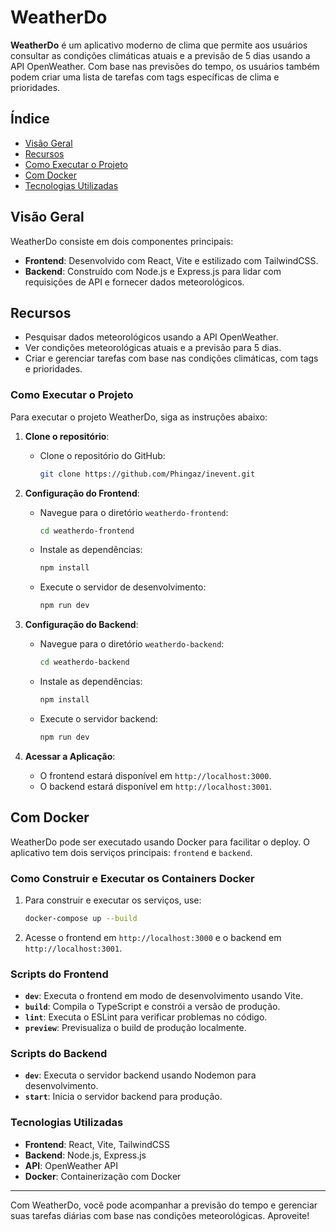 # WeatherDo

**WeatherDo** é um aplicativo moderno de clima que permite aos usuários consultar as condições climáticas atuais e a previsão de 5 dias usando a API OpenWeather. Com base nas previsões do tempo, os usuários também podem criar uma lista de tarefas com tags específicas de clima e prioridades.

## Índice

- [Visão Geral](#visão-geral)
- [Recursos](#recursos)
- [Como Executar o Projeto](#como-executar-o-projeto)
- [Com Docker](#com-docker)
- [Tecnologias Utilizadas](#tecnologias-utilizadas)

## Visão Geral

WeatherDo consiste em dois componentes principais:

- **Frontend**: Desenvolvido com React, Vite e estilizado com TailwindCSS.
- **Backend**: Construído com Node.js e Express.js para lidar com requisições de API e fornecer dados meteorológicos.

## Recursos

- Pesquisar dados meteorológicos usando a API OpenWeather.
- Ver condições meteorológicas atuais e a previsão para 5 dias.
- Criar e gerenciar tarefas com base nas condições climáticas, com tags e prioridades.

### Como Executar o Projeto

Para executar o projeto WeatherDo, siga as instruções abaixo:

1. **Clone o repositório**:

   - Clone o repositório do GitHub:

     ```bash
     git clone https://github.com/Phingaz/inevent.git
     ```

2. **Configuração do Frontend**:

   - Navegue para o diretório `weatherdo-frontend`:

     ```bash
     cd weatherdo-frontend
     ```

   - Instale as dependências:

     ```bash
     npm install
     ```

   - Execute o servidor de desenvolvimento:

     ```bash
     npm run dev
     ```

3. **Configuração do Backend**:

   - Navegue para o diretório `weatherdo-backend`:

     ```bash
     cd weatherdo-backend
     ```

   - Instale as dependências:

     ```bash
     npm install
     ```

   - Execute o servidor backend:

     ```bash
     npm run dev
     ```

4. **Acessar a Aplicação**:
   - O frontend estará disponível em `http://localhost:3000`.
   - O backend estará disponível em `http://localhost:3001`.

## Com Docker

WeatherDo pode ser executado usando Docker para facilitar o deploy. O aplicativo tem dois serviços principais: `frontend` e `backend`.

### Como Construir e Executar os Containers Docker

1. Para construir e executar os serviços, use:

   ```bash
   docker-compose up --build
   ```

2. Acesse o frontend em `http://localhost:3000` e o backend em `http://localhost:3001`.

### Scripts do Frontend

- **`dev`**: Executa o frontend em modo de desenvolvimento usando Vite.
- **`build`**: Compila o TypeScript e constrói a versão de produção.
- **`lint`**: Executa o ESLint para verificar problemas no código.
- **`preview`**: Previsualiza o build de produção localmente.

### Scripts do Backend

- **`dev`**: Executa o servidor backend usando Nodemon para desenvolvimento.
- **`start`**: Inicia o servidor backend para produção.

### Tecnologias Utilizadas

- **Frontend**: React, Vite, TailwindCSS
- **Backend**: Node.js, Express.js
- **API**: OpenWeather API
- **Docker**: Containerização com Docker

---

Com WeatherDo, você pode acompanhar a previsão do tempo e gerenciar suas tarefas diárias com base nas condições meteorológicas. Aproveite!
